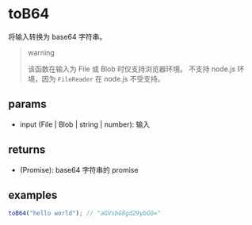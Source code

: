 # toB64

将输入转换为 base64 字符串。

> warning
>
> 该函数在输入为 File 或 Blob 时仅支持浏览器环境。
> 不支持 node.js 环境，因为 `FileReader` 在 node.js 不受支持。

## params

-   input (File | Blob | string | number): 输入

## returns

-   (Promise<string>): base64 字符串的 promise

## examples

```javascript
toB64("hello world"); // "aGVsbG8gd29ybGQ="
```
